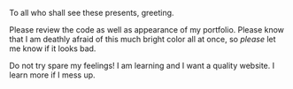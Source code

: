 To all who shall see these presents, greeting.

Please review the code as well as appearance of my portfolio. Please know that I am deathly afraid of this much bright color all at once, so _*please*_ let me know if it looks bad.

Do not try spare my feelings! I am learning and I want a quality website. I learn more if I mess up.
